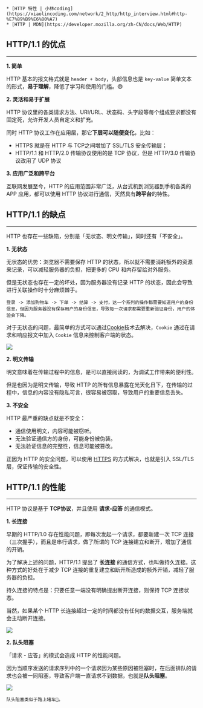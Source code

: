 ```ad-note
* [HTTP 特性 | 小林coding](https://xiaolincoding.com/network/2_http/http_interview.html#http-%E7%89%B9%E6%80%A7)
* [HTTP | MDN](https://developer.mozilla.org/zh-CN/docs/Web/HTTP)
```

## HTTP/1.1 的优点
---
**1. 简单**

HTTP 基本的报文格式就是 `header + body`，头部信息也是 `key-value` 简单文本的形式，**易于理解**，降低了学习和使用的门槛。😄

**2. 灵活和易于扩展**

HTTP 协议里的各类请求方法、URI/URL、状态码、头字段等每个组成要求都没有固定死，允许开发人员自定义和扩充。

同时 HTTP 协议工作在应用层，那它**下层可以随便变化**，比如：

* HTTPS 就是在 HTTP 与 TCP之间增加了 SSL/TLS 安全传输层；
* HTTP/1.1 和 HTTP/2.0 传输协议使用的是 TCP 协议，但是 HTTP/3.0 传输协议改用了 UDP 协议

**3. 应用广泛和跨平台**

互联网发展至今，HTTP 的应用范围非常广泛，从台式机到浏览器到手机各类的 APP 应用，都可以使用 HTTP 协议进行通信，天然具有**跨平台**的特性。


## HTTP/1.1 的缺点
---
HTTP 也存在一些缺陷，分别是「无状态、明文传输」，同时还有「不安全」。

**1. 无状态**

无状态的优势：浏览器不需要保存 HTTP 的状态，所以就不需要消耗额外的资源来记录，可以减轻服务器的负担，把更多的 CPU 和内存留给对外服务。

但是无状态也存在一定的坏处，因为服务器没有记录 HTTP 的状态，因此会导致进行关联操作时十分麻烦棘手。

```ad-example
登录 -> 添加购物车 -> 下单 -> 结算 -> 支付，这一个系列的操作都需要知道用户的身份信息，但因为服务器没有保存用户的身份信息，导致每一次请求都需要重新验证身份，用户的体验会下降。
```

对于无状态的问题，最简单的方式可以通过[Cookie](https://zh.wikipedia.org/wiki/Cookie)技术去解决，`Cookie` 通过在请求和响应报文中加入 `Cookie` 信息来控制客户端的状态。

![](https://cdn.xiaolincoding.com/gh/xiaolincoder/ImageHost/%E8%AE%A1%E7%AE%97%E6%9C%BA%E7%BD%91%E7%BB%9C/HTTP/14-cookie%E6%8A%80%E6%9C%AF.png)

**2. 明文传输**

明文意味着在传输过程中的信息，是可以直接阅读的，为调试工作带来的便利性。

但是也因为是明文传输，导致 HTTP 的所有信息暴露在光天化日下，在传输的过程中，信息的内容没有隐私可言，很容易被窃取，导致用户的重要信息丢失。

**3. 不安全**

HTTP 最严重的缺点就是不安全：

* 通信使用明文，内容可能被窃听。
* 无法验证通信方的身份，可能身份被伪装。
* 无法验证信息的完整性，信息可能被篡改。

正因为 HTTP 的安全问题，可以使用 [HTTPS](https://zh.wikipedia.org/wiki/%E8%B6%85%E6%96%87%E6%9C%AC%E4%BC%A0%E8%BE%93%E5%AE%89%E5%85%A8%E5%8D%8F%E8%AE%AE) 的方式解决，也就是引入 SSL/TLS 层，保证传输的安全性。


## HTTP/1.1 的性能
---
HTTP 协议是基于 **TCP协议**，并且使用 **请求-应答** 的通信模式。

**1. 长连接**

早期的 HTTP/1.0 存在性能问题，即每次发起一个请求，都要新建一次 TCP 连接（三次握手），而且是串行请求，做了所谓的 TCP 连接建立和断开，增加了通信的开销。

为了解决上述的问题，HTTP/1.1 提出了 **长连接** 的通信方式，也叫做持久连接。这种方式的好处在于减少 TCP 连接的重复建立和断开所造成的额外开销，减轻了服务器的负担。

持久连接的特点是：只要任意一端没有明确提出断开连接，则保持 TCP 连接状态。

当然，如果某个 HTTP 长连接超过一定的时间都没有任何的数据交互，服务端就会主动断开连接。

![](https://cdn.xiaolincoding.com/gh/xiaolincoder/ImageHost/%E8%AE%A1%E7%AE%97%E6%9C%BA%E7%BD%91%E7%BB%9C/HTTP/16-%E7%9F%AD%E8%BF%9E%E6%8E%A5%E4%B8%8E%E9%95%BF%E8%BF%9E%E6%8E%A5.png)

**2. 队头阻塞**

「请求 - 应答」的模式会造成 HTTP 的性能问题。

因为当顺序发送的请求序列中的一个请求因为某些原因被阻塞时，在后面排队的请求也会被一同阻塞，导致客户端一直请求不到数据，也就是**队头阻塞**。

![](https://cdn.xiaolincoding.com/gh/xiaolincoder/ImageHost/%E8%AE%A1%E7%AE%97%E6%9C%BA%E7%BD%91%E7%BB%9C/HTTP/18-%E9%98%9F%E5%A4%B4%E9%98%BB%E5%A1%9E.png)

```ad-example
队头阻塞类似于路上堵车🚙。
```
